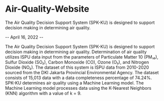 # Air-Quality-Website
The Air Quality Decision Support System (SPK-KU) is designed to support decision making in determining air quality.

-- April 16, 2022 --

The Air Quality Decision Support System (SPK-KU) is designed to support decision making in determining air quality. Determination of air quality utilizes ISPU data input from the parameters of Particulate Matter 10 (PM₁₀), Sulfur Dioxide (SO₂), Carbon Monoxide (CO), Ozone (O₃), and Nitrogen Dioxide (NO₂). The dataset of this system is ISPU data from 2010-2020 sourced from the DKI Jakarta Provincial Environmental Agency. The dataset consists of 15,013 data with a data completeness percentage of 74.24%. SPK-KU determines air quality using a Machine Learning model. The Machine Learning model processes data using the K-Nearest Neighbors (KNN) algorithm with a value of k = 9.
